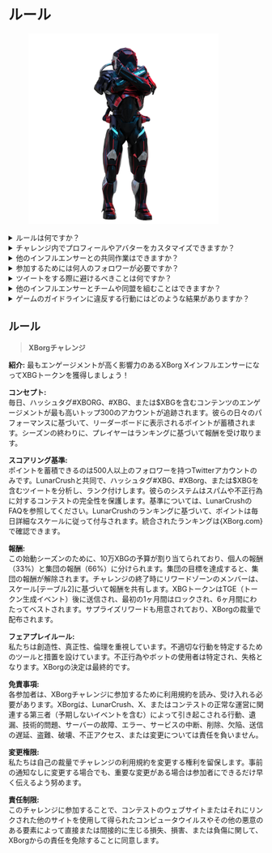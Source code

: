 # ルール

<figure><img src="../../.gitbook/assets/Prometheus.png" alt="" width="375"><figcaption></figcaption></figure>

<details>

<summary>ルールは何ですか？</summary>

[下にスクロールして](rules-test.md#rules)ください。参加者はすべての参加者が同意する利用規約によって補完されることに注意してください。

</details>

<details>

<summary>チャレンジ内でプロフィールやアバターをカスタマイズできますか？</summary>

ゲーム中にXBorg.ggやTwitterでプロフィールやアバターをカスタマイズしても、LunarCrushを介して収集されるデータには影響しません。データはTwitterのハンドル名とプロフィール画像ではなく、ツイートにリンクされています。

</details>

<details>

<summary>他のインフルエンサーとの共同作業はできますか？</summary>

もちろん、他のインフルエンサーとの共同作業は、ツイートのエンゲージメントを大幅に向上させ、プロジェクトの可視性を高めることができます。これらの共同作業がガイドラインに準拠している限り、推奨されます。

</details>

<details>

<summary>参加するためには何人のフォロワーが必要ですか？</summary>

このチャレンジは誰でも参加できますが、Twitterのフォロワーが最低500人以上の場合にのみポイントがカウントされます。

</details>

<details>

<summary>ツイートをする際に避けるべきことは何ですか？</summary>

スパムを特定するためには、繰り返しの単語、関係のないハッシュタグ、および「ギブアウェイ」、「エアドロップ」、「スイープステークス」といった禁止用語など、いくつかの要素が考慮されます。詳細については、以下のリンクを参照してください：[https://lunarcrush.com/faq/how-does-lunarcrush-recognize-spam](https://lunarcrush.com/faq/how-does-lunarcrush-recognize-spam)

</details>

<details>

<summary>他のインフルエンサーとチームや同盟を組むことはできますか？</summary>

もちろん、他のインフルエンサーとの共同作業は、ツイートのエンゲージメントを大幅に向上させ、プロジェクトの可視性を高めることができます。これらの共同作業がガイドラインに準拠している限り、推奨されます。

</details>

<details>

<summary>ゲームのガイドラインに違反する行動にはどのような結果がありますか？</summary>

LunarCrushにはさまざまな種類の不正行為を検出する自動システムがあります。検出されると、LunarCrushはもはやあなたをインフルエンサーとして認識せず、ポイントの蓄積が停止されます。必要に応じて、コンテストからの失格もあり、報酬の請求資格も失います。

</details>



## **ルール**

> **XBorgチャレンジ**

**紹介:** 最もエンゲージメントが高く影響力のあるXBorg XインフルエンサーになってXBGトークンを獲得しましょう！

**コンセプト:**\
毎日、ハッシュタグ#XBORG、#XBG、または$XBGを含むコンテンツのエンゲージメントが最も高いトップ300のアカウントが追跡されます。彼らの日々のパフォーマンスに基づいて、リーダーボードに表示されるポイントが蓄積されます。シーズンの終わりに、プレイヤーはランキングに基づいて報酬を受け取ります。

**スコアリング基準:**\
ポイントを蓄積できるのは500人以上のフォロワーを持つTwitterアカウントのみです。LunarCrushと共同で、ハッシュタグ#XBG、#XBorg、または$XBGを含むツイートを分析し、ランク付けします。彼らのシステムはスパムや不正行為に対するコンテストの完全性を保護します。基準については、LunarCrushのFAQを参照してください。LunarCrushのランキングに基づいて、ポイントは毎日詳細なスケールに従って付与されます。統合されたランキングは{XBorg.com}で確認できます。

**報酬:**\
この始動シーズンのために、10万XBGの予算が割り当てられており、個人の報酬（33%）と集団の報酬（66%）に分けられます。集団の目標を達成すると、集団の報酬が解除されます。チャレンジの終了時にリワードゾーンのメンバーは、スケール\[テーブル2]に基づいて報酬を共有します。XBGトークンはTGE（トークン生成イベント）後に送信され、最初の1ヶ月間はロックされ、6ヶ月間にわたってベストされます。サプライズリワードも用意されており、XBorgの裁量で配布されます。

**フェアプレイルール:**\
私たちは創造性、真正性、倫理を重視しています。不適切な行動を特定するためのツールと措置を設けています。不正行為やボットの使用者は特定され、失格となります。XBorgの決定は最終的です。

**免責事項:**\
各参加者は、XBorgチャレンジに参加するために利用規約を読み、受け入れる必要があります。XBorgは、LunarCrush、X、またはコンテストの正常な運営に関連する第三者（予期しないイベントを含む）によって引き起こされる行動、遺漏、技術的問題、サーバーの故障、エラー、サービスの中断、削除、欠陥、送信の遅延、盗難、破壊、不正アクセス、または変更については責任を負いません。

**変更権限:**\
私たちは自己の裁量でチャレンジの利用規約を変更する権利を留保します。事前の通知なしに変更する場合でも、重要な変更がある場合は参加者にできるだけ早く伝えるよう努めます。

**責任制限:**\
このチャレンジに参加することで、コンテストのウェブサイトまたはそれにリンクされた他のサイトを使用して得られたコンピュータウイルスやその他の悪意のある要素によって直接または間接的に生じる損失、損害、または負傷に関して、XBorgからの責任を免除することに同意します。